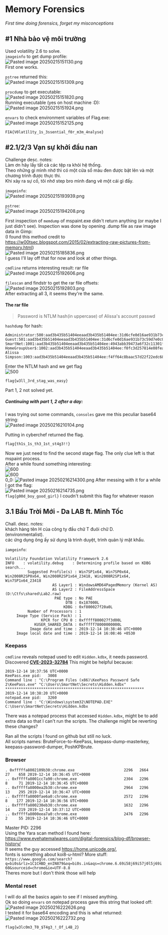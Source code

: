 # Memory Forensics

*First time doing forensics, forget my misconceptions*

## #1 Nhà bảo vệ môi trường

Used volatility 2.6 to solve.  
`imageinfo` to get dump profile:  
![Pasted image 20250215151130.png](Pasted%20image%2020250215151130.png)  
First one works.  

`pstree` returned this:  
![Pasted image 20250215151309.png](Pasted%20image%2020250215151309.png)  

`procdump` to get executable:  
![Pasted image 20250215151820.png](Pasted%20image%2020250215151820.png)  
Running executable (yes on host machine :D):  
![Pasted image 20250215151924.png](Pasted%20image%2020250215151924.png)  

`envars` to check environment variables of Flag.exe:  
![Pasted image 20250215152125.png](Pasted%20image%2020250215152125.png)  

`FIA{V0lat1l1ty_1s_3ssential_f0r_m3m_4nalyse}`

## #2.1/2/3 Vạn sự khởi đầu nan

Challenge desc. notes:  
Làm ơn hãy lấy tất cả các tệp ra khỏi hệ thống.  
Theo những gì mình nhớ thì có một cửa sổ màu đen được bật lên và một chương trình được thực thi.  
Khi xảy ra sự cố, tôi nhớ step bro mình đang vẽ một cái gì đấy.  

`imageinfo`:  
![Pasted image 20250215193939.png](Pasted%20image%2020250215193939.png)

`pstree`:  
![Pasted image 20250215194208.png](Pasted%20image%2020250215194208.png)

First inspection of `memdump` of mspaint.exe didn't return anything (or maybe I just didn't see). Inspection was done by opening .dump file as raw image data in Gimp:  
(I found this method credit to https://w00tsec.blogspot.com/2015/02/extracting-raw-pictures-from-memory.html)  
![Pasted image 20250215185836.png](Pasted%20image%2020250215185836.png)    
I guess I'll lay off that for now and look at other things.

`cmdline` returns interesting result:  rar file  
![Pasted image 20250215192606.png](Pasted%20image%2020250215192606.png)  

`filescan` and findstr to get the rar file offsets:
![Pasted image 20250215192803.png](Pasted%20image%2020250215192803.png)  
After extracting all 3, it seems they're the same.

#### The rar file

> Password is NTLM hash(in uppercase) of Alissa's account passwd

`hashdump` for hash:  
```
Administrator:500:aad3b435b51404eeaad3b435b51404ee:31d6cfe0d16ae931b73c59d7e0c089c0:::
Guest:501:aad3b435b51404eeaad3b435b51404ee:31d6cfe0d16ae931b73c59d7e0c089c0:::
SmartNet:1001:aad3b435b51404eeaad3b435b51404ee:4943abb39473a6f32c11301f4987e7e0:::
HomeGroupUser$:1002:aad3b435b51404eeaad3b435b51404ee:f0fc3d257814e08fea06e63c5762ebd5:::
Alissa Simpson:1003:aad3b435b51404eeaad3b435b51404ee:f4ff64c8baac57d22f22edc681055ba6:::
```
Enter the NTLM hash and we get flag  
![500](Pasted%20image%2020250215192402.png)  

`flag{w3ll_3rd_stag_was_easy}`

Part 1, 2 not solved yet.  

##### Continuing with part 1, 2 after a day:  

I was trying out some commands, `consoles` gave me this peculiar base64 string:  
![Pasted image 20250216210104.png](Pasted%20image%2020250216210104.png)  

Putting in cyberchef returned the flag.

`flag{th1s_1s_th3_1st_st4g3!!}`

Now we just need to find the second stage flag. The only clue left is that mspaint process.  
After a while found something interesting:  
![600](Pasted%20image%2020250216213108.png)  
![600](Pasted%20image%2020250216214002.png)  
0_0:  ![Pasted image 20250216214300.png](Pasted%20image%2020250216214300.png)
After messing with it for a while I got the flag:  
![Pasted image 20250216214735.png](Pasted%20image%2020250216214735.png)  
`flag{g00d_boy_good_girl}` I coudn't submit this flag for whatever reason

## 3.1 Bầu Trời Mới - Da LAB ft. Minh Tốc

Chall. desc. notes:  
khách hàng tên H của công ty đầu chữ T đuôi chữ D.  
(environmentalist).  
các ứng dụng ông ấy sử dụng là trình duyệt, trình quản lý mật khẩu.  

`iamgeinfo`:  
```
Volatility Foundation Volatility Framework 2.6
INFO    : volatility.debug    : Determining profile based on KDBG search...
          Suggested Profile(s) : Win7SP1x64, Win7SP0x64, Win2008R2SP0x64, Win2008R2SP1x64_23418, Win2008R2SP1x64, Win7SP1x64_23418
                     AS Layer1 : WindowsAMD64PagedMemory (Kernel AS)
                     AS Layer2 : FileAddressSpace (D:\Ctfs\shared\Lab2.raw)
                      PAE type : No PAE
                           DTB : 0x187000L
                          KDBG : 0xf800027f20a0L
          Number of Processors : 1
     Image Type (Service Pack) : 1
                KPCR for CPU 0 : 0xfffff800027f3d00L
             KUSER_SHARED_DATA : 0xfffff78000000000L
           Image date and time : 2019-12-14 10:38:46 UTC+0000
     Image local date and time : 2019-12-14 16:08:46 +0530
```

### Keepass

`cmdline` reveals notepad used to edit `Hidden.kdbx`, it needs password.  
Discovered **[CVE-2023-32784](https://nvd.nist.gov/vuln/detail/CVE-2023-32784)** This might be helpful because:  
```
2019-12-14 10:37:56 UTC+0000
KeePass.exe pid:   3008
Command line : "C:\Program Files (x86)\KeePass Password Safe 2\KeePass.exe" "C:\Users\SmartNet\Secrets\Hidden.kdbx"
**************************************************************
2019-12-14 10:38:20 UTC+0000
notepad.exe pid:   3260
Command line : "C:\Windows\system32\NOTEPAD.EXE" C:\Users\SmartNet\Secrets\Hidden.kdbx
```  
There was a notepad process that accessed `Hidden.kdbx`, might be to add extra data so that I can't run the scripts. The challenge might be reverting these changes?  

Ran all the scripts I found on github but still no luck.  
All scripts names: BruteForce-to-KeePass, keepass-dump-masterkey, keepass-password-dumper, PoshKPBrute.  

### Browser

```
. 0xfffffa8002109b30:chrome.exe                      2296   2664     27    658 2019-12-14 10:36:45 UTC+0000
.. 0xfffffa8001cc7a90:chrome.exe                     2304   2296      8     71 2019-12-14 10:36:45 UTC+0000
.. 0xfffffa8000ea2b30:chrome.exe                     2964   2296     13    295 2019-12-14 10:36:47 UTC+0000
.. 0xfffffa8000fae6a0:chrome.exe                     2572   2296      8    177 2019-12-14 10:36:56 UTC+0000
.. 0xfffffa800230eb30:chrome.exe                     1632   2296     14    219 2019-12-14 10:37:12 UTC+0000
.. 0xfffffa8000eea7a0:chrome.exe                     2476   2296      2     55 2019-12-14 10:36:46 UTC+0000

```  
Master PID: 2296  
Using the Yara scan method I found here: https://www.eyehatemalwares.com/digital-forensics/blog-df/browser-history/  
It seems the guy accessed https://home.unicode.org/,  
fonts is something about koi8-u-html? More stuff:  
`https://www.google.com/search?q=bi0s&rlz=1C1CHBD_enIN879&oq=bi0s.in&aqs=chrome.6.69i58j69i57j0l5j69i60&sourceid=chrome&ie=UTF-8.8`  
Theres more but I don't think those will help  

### Mental reset

I will do all the basics again to see if I missed anything.  
Ok so doing `envars` on notepad process gave this string that looked off:  
![Pasted image 20250216222626.png](Pasted%20image%2020250216222626.png)  
I tested it for base64 encoding and this is what returned:  
![Pasted image 20250216222732.png](Pasted%20image%2020250216222732.png)  

`flag{w3lc0m3_T0_$T4g3_!_Of_L4B_2}`
